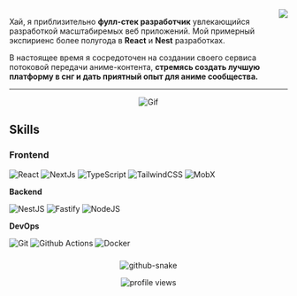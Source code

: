 <picture>
  <source
    srcset="https://github-readme-stats.vercel.app/api?username=LordExtinct&show_icons=true&theme=dark"
    media="(prefers-color-scheme: dark)"
  />
  <source
    srcset="https://github-readme-stats.vercel.app/api?username=LordExtinct&show_icons=true"
    media="(prefers-color-scheme: #e5122a), (prefers-color-scheme: no-preference)"
  />
  <img src="https://github-readme-stats.vercel.app/api?username=LordExtinct&show_icons=true" align=right />
</picture>

Хай, я приблизительно **фулл-стек разработчик** увлекающийся разработкой масштабиремых веб приложений. Мой примерный экспириенс более полугода в **React** и **Nest** разработках.

В настоящее время я сосредоточен на создании своего сервиса потоковой передачи аниме-контента, **стремясь создать лучшую платформу в снг и дать приятный опыт для аниме сообщества.** 

---


<p align="center">
  <img src="https://i.pinimg.com/originals/e0/ca/d6/e0cad63c396a50812012a84d558503e6.gif" alt="Gif">
</p>


## Skills

  ###  Frontend  
<p align="left">
  <img src="https://img.shields.io/badge/React-61DAFB?logo=react&logoColor=black" alt="React" />
  <img src="https://img.shields.io/badge/Next.js-000000?logo=nextdotjs&logoColor=white" alt="NextJs" />
  <img src="https://img.shields.io/badge/TypeScript-3178C6?logo=typescript&logoColor=white" alt="TypeScript" />
  <img src="https://img.shields.io/badge/Tailwind_CSS-06B6D4?logo=tailwind-css&logoColor=white" alt="TailwindCSS" />
  <img src="https://img.shields.io/badge/MobX-FF9955?logo=mobx&logoColor=white" alt="MobX" />
</p>

**Backend**
<p>
  <img alt="NestJS" src="https://img.shields.io/badge/-NestJS-ea2845?style=flat-square&logo=nestjs&logoColor=white" />
  <img alt="Fastify" src="https://img.shields.io/badge/-fastify-000000?style=flat-square&logo=nestjs&logoColor=white" />
  <img alt="NodeJS" src="https://img.shields.io/badge/-NodeJS-43853d?style=flat-square&logo=Node.js&logoColor=white" />
</p>

**DevOps**

<p>
  <img alt="Git" src="https://img.shields.io/badge/-Git-F05032?style=flat-square&logo=git&logoColor=white" />
  <img alt="Github Actions" src="https://img.shields.io/badge/-Github_Actions-2088FF?style=flat-square&logo=github-actions&logoColor=white" />
  <img alt="Docker" src="https://img.shields.io/badge/-Docker-46a2f1?style=flat-square&logo=docker&logoColor=white" />
</p>

</table>
</p>

###

<p align="center">
  <picture>
    <source media="(prefers-color-scheme: dark)" srcset="https://raw.githubusercontent.com/Flowseal/Flowseal/refs/heads/output/github-contribution-grid-snake-dark.svg" />
    <source media="(prefers-color-scheme: light)" srcset="https://raw.githubusercontent.com/Flowseal/Flowseal/refs/heads/output/github-contribution-grid-snake.svg" />
    <img alt="github-snake" src="https://raw.githubusercontent.com/LordExtinct/LordExtinct/refs/heads/output/github-contribution-grid-snake.svg" />
  </picture>
</p>

<p align="center">
  <img src="https://komarev.com/ghpvc/?username=LordExtinct&label=Profile+views&color=e5122a&style=flat" alt="profile views" />
</p>



